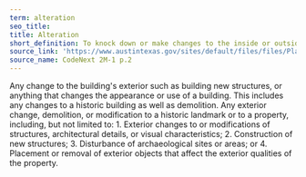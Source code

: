 ```yaml
---
term: alteration
seo_title: 
title: Alteration
short_definition: To knock down or make changes to the inside or outside of a property.
source_link: 'https://www.austintexas.gov/sites/default/files/files/Planning/CodeNEXT/ALDC_PRD_23_LandDevelopmentCode_Combined_2017_0130_web.pdf'
source_name: CodeNext 2M-1 p.2
---
```



Any change to the building's exterior such as building new structures, or anything that changes the appearance or use of a building. This includes any changes to a historic building as well as demolition. Any exterior change, demolition, or modification to a historic landmark or to a property, including, but not limited to: 1. Exterior changes to or modifications of structures, architectural details, or visual characteristics; 2. Construction of new structures; 3. Disturbance of archaeological sites or areas; or 4. Placement or removal of exterior objects that affect the exterior qualities of the property.